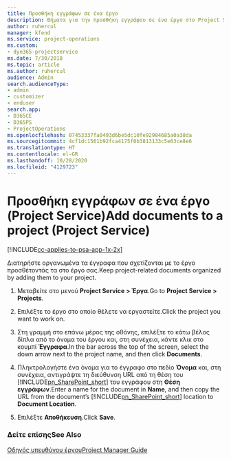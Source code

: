 ```yaml
---
title: Προσθήκη εγγράφων σε ένα έργο
description: Βήματα για την προσθήκη εγγράφου σε ένα έργο στο Project Service
author: ruhercul
manager: kfend
ms.service: project-operations
ms.custom:
- dyn365-projectservice
ms.date: 7/30/2018
ms.topic: article
ms.author: ruhercul
audience: Admin
search.audienceType:
- admin
- customizer
- enduser
search.app:
- D365CE
- D365PS
- ProjectOperations
ms.openlocfilehash: 07453337fa0493d6be5dc10fe92984685a0a38da
ms.sourcegitcommit: 4cf1dc1561b92fca4175f0b3813133c5e63ce8e6
ms.translationtype: HT
ms.contentlocale: el-GR
ms.lasthandoff: 10/28/2020
ms.locfileid: "4129723"
---
```

# <a name="add-documents-to-a-project-project-service"></a><span data-ttu-id="6a958-103">Προσθήκη εγγράφων σε ένα έργο (Project Service)</span><span class="sxs-lookup"><span data-stu-id="6a958-103">Add documents to a project (Project Service)</span></span>

[!INCLUDE[cc-applies-to-psa-app-1x-2x](../includes/cc-applies-to-psa-app-1x-2x.md)]

<span data-ttu-id="6a958-104">Διατηρήστε οργανωμένα τα έγγραφα που σχετίζονται με το έργο προσθέτοντάς τα στο έργο σας.</span><span class="sxs-lookup"><span data-stu-id="6a958-104">Keep project-related documents organized by adding them to your project.</span></span>  
  
1. <span data-ttu-id="6a958-105">Μεταβείτε στο μενού **Project Service > Έργα**.</span><span class="sxs-lookup"><span data-stu-id="6a958-105">Go to **Project Service > Projects**.</span></span>  
  
2. <span data-ttu-id="6a958-106">Επιλέξτε το έργο στο οποίο θέλετε να εργαστείτε.</span><span class="sxs-lookup"><span data-stu-id="6a958-106">Click the project you want to work on.</span></span>  
  
3. <span data-ttu-id="6a958-107">Στη γραμμή στο επάνω μέρος της οθόνης, επιλέξτε το κάτω βέλος δίπλα από το όνομα του έργου και, στη συνέχεια, κάντε κλικ στο κουμπί **Έγγραφα**.</span><span class="sxs-lookup"><span data-stu-id="6a958-107">In the bar across the top of the screen, select the down arrow next to the project name, and then click **Documents**.</span></span>  
  
4. <span data-ttu-id="6a958-108">Πληκτρολογήστε ένα όνομα για το έγγραφο στο πεδίο **Όνομα** και, στη συνέχεια, αντιγράψτε τη διεύθυνση URL από τη θέση του [!INCLUDE[pn_SharePoint_short](../includes/pn-sharepoint-short.md)] του εγγράφου στη **Θέση εγγράφων**.</span><span class="sxs-lookup"><span data-stu-id="6a958-108">Enter a name for the document in **Name**,  and then copy the URL from the document’s [!INCLUDE[pn_SharePoint_short](../includes/pn-sharepoint-short.md)] location to **Document Location**.</span></span>  
  
5. <span data-ttu-id="6a958-109">Επιλέξτε **Αποθήκευση**.</span><span class="sxs-lookup"><span data-stu-id="6a958-109">Click **Save**.</span></span>  
  
### <a name="see-also"></a><span data-ttu-id="6a958-110">Δείτε επίσης</span><span class="sxs-lookup"><span data-stu-id="6a958-110">See Also</span></span>  
 [<span data-ttu-id="6a958-111">Οδηγός υπευθύνου έργου</span><span class="sxs-lookup"><span data-stu-id="6a958-111">Project Manager Guide</span></span>](../psa/project-manager-guide.md)
